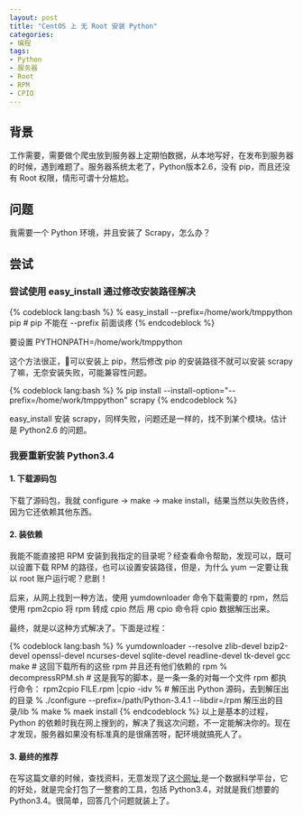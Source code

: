 ```yaml
---
layout: post
title: "CentOS 上 无 Root 安装 Python"
categories:
- 编程
tags:
- Python
- 服务器
- Root
- RPM
- CPIO
---
```


## 背景

工作需要，需要做个爬虫放到服务器上定期怕数据，从本地写好，在发布到服务器的时候，遇到难题了。服务器系统太老了，Python版本2.6，没有 pip，而且还没有  Root 权限，情形可谓十分尴尬。

## 问题

我需要一个 Python 环境，并且安装了 Scrapy，怎么办？

## 尝试

### 尝试使用 easy_install 通过修改安装路径解决

{% codeblock lang:bash %}
% easy_install --prefix=/home/work/tmppython pip # pip 不能在 --prefix 前面谈疼
{% endcodeblock %}

要设置 PYTHONPATH=/home/work/tmppython

这个方法很正，可以安装上 pip，然后修改 pip 的安装路径不就可以安装 scrapy 了嘛，无奈安装失败，可能兼容性问题。

{% codeblock lang:bash %}
% pip install --install-option="--prefix=/home/work/tmppython" scrapy
{% endcodeblock %}

easy_install 安装 scrapy，同样失败，问题还是一样的，找不到某个模块。估计是 Python2.6 的问题。

### 我要重新安装 Python3.4

#### 1. 下载源码包

下载了源码包，我就 configure -> make -> make install，结果当然以失败告终，因为它还依赖其他东西。

#### 2. 装依赖

我能不能直接把 RPM 安装到我指定的目录呢？经查看命令帮助，发现可以，既可以设置下载 RPM 的路径，也可以设置安装路径，但是，为什么 yum 一定要让我以 root 账户运行呢？悲剧！

后来，从网上找到一种方法，使用 yumdownloader 命令下载需要的 rpm，然后使用 rpm2cpio 将 rpm 转成 cpio 然后 用 cpio 命令将 cpio 数据解压出来。

最终，就是以这种方式解决了。下面是过程：

{% codeblock lang:bash %}
% yumdownloader --resolve zlib-devel bzip2-devel openssl-devel ncurses-devel sqlite-devel readline-devel tk-devel gcc make # 这回下载所有的这些 rpm 并且还有他们依赖的 rpm
% decompressRPM.sh # 这是我写的脚本，是一条一条的对每一个文件 rpm 都执行命令： rpm2cpio FILE.rpm |cpio -idv
% # 解压出 Python 源码，去到解压出的目录
% ./configure --prefix=/path/Python-3.4.1 --libdir=/rpm 解压出的目录/lib
% make
% maek install
{% endcodeblock %}
以上是基本的过程，Python 的依赖时我在网上搜到的，解决了我这次问题，不一定能解决你的。现在才发现，服务器如果没有标准真的是很痛苦呀，配环境就搞死人了。

#### 3. 最终的推荐

在写这篇文章的时候，查找资料，无意发现了[这个网址](https://www.anaconda.com/download/),是一个数据科学平台，它的好处，就是完全打包了一整套的工具，包括 Python3.4，对就是我们想要的 Python3.4。很简单，回答几个问题就装上了。